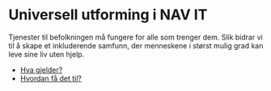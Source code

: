 # Universell utforming i NAV IT

<p class="typo-ingress">Tjenester til befolkningen må fungere for alle som trenger dem. Slik bidrar vi til å skape et inkluderende samfunn, der menneskene i størst mulig grad kan leve sine liv uten hjelp.</p>

* [Hva gjelder?](/hva-gjelder/README.md)
* [Hvordan få det til?](/hvordan-faa-det-til/README.md)

